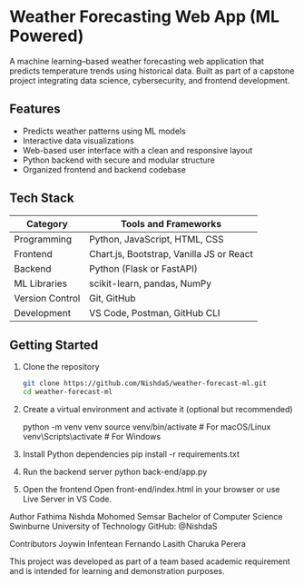 # Weather Forecasting Web App (ML Powered)

A machine learning–based weather forecasting web application that predicts temperature trends using historical data. Built as part of a capstone project integrating data science, cybersecurity, and frontend development.

## Features

- Predicts weather patterns using ML models
- Interactive data visualizations
- Web-based user interface with a clean and responsive layout
- Python backend with secure and modular structure
- Organized frontend and backend codebase

## Tech Stack

| Category       | Tools and Frameworks                       |
|----------------|--------------------------------------------|
| Programming    | Python, JavaScript, HTML, CSS              |
| Frontend       | Chart.js, Bootstrap, Vanilla JS or React   |
| Backend        | Python (Flask or FastAPI)                  |
| ML Libraries   | scikit-learn, pandas, NumPy                |
| Version Control| Git, GitHub                                |
| Development    | VS Code, Postman, GitHub CLI               |


## Getting Started

1. Clone the repository

   ```bash
   git clone https://github.com/NishdaS/weather-forecast-ml.git
   cd weather-forecast-ml

2. Create a virtual environment and activate it (optional but recommended)

   python -m venv venv
   source venv/bin/activate   # For macOS/Linux
   venv\Scripts\activate      # For Windows

3. Install Python dependencies
   pip install -r requirements.txt

4. Run the backend server
   python back-end/app.py

5. Open the frontend
   Open front-end/index.html in your browser or use Live Server in VS Code.


Author
Fathima Nishda Mohomed Semsar
Bachelor of Computer Science
Swinburne University of Technology
GitHub: @NishdaS

Contributors
Joywin Infentean Fernando
Lasith Charuka Perera

This project was developed as part of a team based academic requirement and is intended for learning and demonstration purposes.
